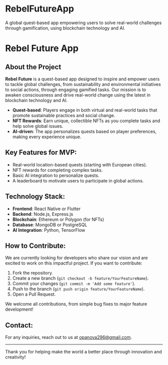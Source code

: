 # RebelFutureApp
A global quest-based app empowering users to solve real-world challenges through gamification, using blockchain technology and AI.
# Rebel Future App

## About the Project
**Rebel Future** is a quest-based app designed to inspire and empower users to tackle global challenges, from sustainability and environmental initiatives to social actions, through engaging gamified tasks. Our mission is to awaken consciousness and drive real-world change using the latest in blockchain technology and AI.

- **Quest-based**: Players engage in both virtual and real-world tasks that promote sustainable practices and social change.
- **NFT Rewards**: Earn unique, collectible NFTs as you complete tasks and help solve global issues.
- **AI-driven**: The app personalizes quests based on player preferences, making every experience unique.

## Key Features for MVP:
- Real-world location-based quests (starting with European cities).
- NFT rewards for completing complex tasks.
- Basic AI integration to personalize quests.
- A leaderboard to motivate users to participate in global actions.

## Technology Stack:
- **Frontend**: React Native or Flutter
- **Backend**: Node.js, Express.js
- **Blockchain**: Ethereum or Polygon (for NFTs)
- **Database**: MongoDB or PostgreSQL
- **AI Integration**: Python, TensorFlow

## How to Contribute:
We are currently looking for developers who share our vision and are excited to work on this impactful project. If you want to contribute:
1. Fork the repository.
2. Create a new branch (`git checkout -b feature/YourFeatureName`).
3. Commit your changes (`git commit -m 'Add some feature'`).
4. Push to the branch (`git push origin feature/YourFeatureName`).
5. Open a Pull Request.

We welcome all contributions, from simple bug fixes to major feature development!

## Contact:
For any inquiries, reach out to us at [opanova296@gmail.com](mailto:opanova296@gmail.com).

---
Thank you for helping make the world a better place through innovation and creativity!
